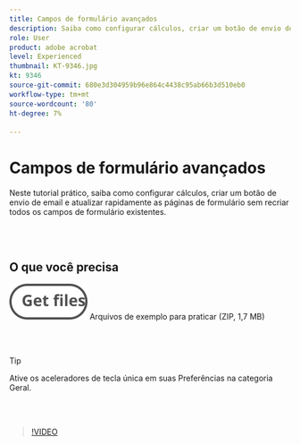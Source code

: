 ```yaml
---
title: Campos de formulário avançados
description: Saiba como configurar cálculos, criar um botão de envio de email e atualizar páginas de formulário rapidamente sem recriar todos os campos de formulário existentes
role: User
product: adobe acrobat
level: Experienced
thumbnail: KT-9346.jpg
kt: 9346
source-git-commit: 680e3d304959b96e864c4438c95ab66b3d510eb0
workflow-type: tm+mt
source-wordcount: '80'
ht-degree: 7%

---
```


# Campos de formulário avançados

Neste tutorial prático, saiba como configurar cálculos, criar um botão de envio de email e atualizar rapidamente as páginas de formulário sem recriar todos os campos de formulário existentes.

<br> 

## O que você precisa

[![Obter arquivos](../assets/Getfiles.svg)](../assets/ProjectEstimate.zip)
Arquivos de exemplo para praticar (ZIP, 1,7 MB)

<br> 

>[!TIP]
>
>Ative os aceleradores de tecla única em suas Preferências na categoria Geral.

<br> 

>[!VIDEO](https://video.tv.adobe.com/v/340379?hidetitle=true)